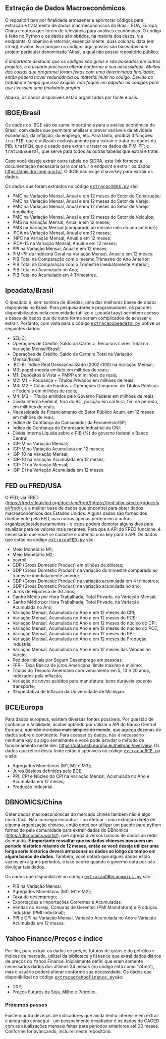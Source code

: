 ## Extração de Dados Macroeconômicos
O repositóri tem por finalidade armazenar e aprimorar códigos para extração e tratamento de dados macroeconômicos do Brasil, EUA, Europa, China e outros que forem de relevância para análises econômicas. O código é feito no Python e os dados são obtidos, na maioria dos casos, via endpoints. O objetivo é retornar, essencialmente, duas colunas: data (em string) e valor. Isso porque os códigos aqui postos são baseados num projeto particular denominado 'Atlas', a qual não possui repositório público. 

*É importante destacar que os códigos são guias e são baseados em outros projetos, e o usuário precisará alterar conforme a sua necessidade. Muitas das coisas que programei foram feitas com uma determinada finalidade, então poderá haver redundância ou material inútil no código. Devido ao trabalho e tempo que isso exigiria, não foquei em adpatar os códigos para que tivessem uma finalidade própria*

Abaixo, os dados disponíveis estão organizados por fonte e país. 

## IBGE/Brasil
Os dados do IBGE são de suma importância para a análise econômica do Brasil, com dados que permitem analisar e prever variáveis da atividade econômica, da inflação, do emprego, etc. Para tanto, produzi 3 funções: <kbd>tratPIB</kbd>, que é utilizado exclusivamente para extrair e tratar os dados do PIB; <kbd>tratPIM</kbd>, que é usado para extrair e tratar os dados da PIM-PF; e <kbd>tratIBGEGeral</kbd>, que serve para todos as outras tabelas que extrai e tratei.

Caso você deseje extrair outra tabela do SIDRA, este link fornece a documentação necessária para construir o endpoint e extrair os dados: https://apisidra.ibge.gov.br/. O IBGE não exige chave/key para extrair os dados. 

Os dados que foram extraidos no código <kbd>[extracaoIBGE.py](extracaoIBGE.py)</kbd> são:
- PMC na Variação Mensal, Anual e em 12 meses do Setor de Construção;
  PMC na Variação Mensal, Anual e em 12 meses do Setor de Varejo;
- PMC na Variação Mensal, Anual e em 12 meses do Setor de Varejo Ampliado;
- PMC na Variação Mensal, Anual e em 12 meses do Setor de Veículos;
- PMS na Variação Mensal, Anual e em 12 meses;
- PMS na Variação Mensal (comparado ao mesmo mês do ano anterior);
- IPCA na Variação Mensal, Anual e em 12 meses;
- INPC na Variação Mensal, Anual e em 12 meses;
- IPCA-15 na Variação Mensal, Anual e em 12 meses;
- PPI na Variação Mensal, Anual e em 12 meses;
- PIM-PF da Indústria Geral na Variação Mensal, Anual e em 12 meses;
- PIB Total na Comparação com o mesmo Trimestre do Ano Anterior;
- PIB Total na Comparação com o Trimestre Imediatamente Anterior;
- PIB Total no Acumulado no Ano;
- PIB Total no Acumulado em 4 Trimestres.

## Ipeadata/Brasil
O Ipeadata é, sem sombra de dúvidas, uma das melhores bases de dados disponíveis no Brasil. Para pesquisadores e programadores, os pacotes disponibilizados pela comunidade (utilizo o <kbd>ipeadatapy</kbd>) permitem acesso a bases de dados que de outra forma seriam complicados de acessar e extrair. Portanto, com vista para o código <kbd>[extracaoIpeadata.py](extracaoIpeadata.py)</kbd> obtive os seguintes dados:
- SELIC;
- Operações de Crédito, Saldo da Carteira, Recursos Livres Total na Variação Mensal/Brasil;
- Operações de Crédito, Saldo da Carteira Total na Variação Mensal/Brasil;
- IBC-Br Índice Real Dessazonalizado (2002=100) na Variação Mensal;
- M0: papel-moeda emitido em milhões de reais;
- M1: Depósitos à Vista + PMPP em milhões de reais;
- M2: M1 + Poupança + Títulos Privados em milhões de reais;
- M3: M2 + Cotas de Fundos + Operações Comprom. de Títulos Públicos e Federais em milhões de reais;
- M4: M3 + Títulos emitidos pelo Governo Federal em milhões de reais;
- Dívida Interna Federal, fora do BC, posição em carteira, fim de período, em milhões de reais;
- Necessidade de Financiamento do Setor Público Acum. em 12 meses em  milhões de reais;
- Índice de Confiança do Consumidor da Fecomercio/SP;
- Índice de Confiança do Empresário Industrial da CNI;
- Divida Interna Liquida sobre o PIB (%) do governo federal e Banco Central;
- IGP-M na Variação Mensal;
- IGP-M na Variação Acumulada em 12 meses;
- IGP-10 na Variação Mensal;
- IGP-10 na Variação Acumulada em 12 meses;
- IGP-DI na Variação Mensal;
- IGP-DI na Variação Acumulada em 12 meses.

## FED ou FRED/USA
O FED, via FRED (https://fred.stlouisfed.org/docs/api/fred/)https://fred.stlouisfed.org/docs/api/fred/), é a melhor base de dados que encontrei para obter dados macroeconômicos dos Estados Unidos. Alguns dados são fornecidos diretamente pelo FED, mas outros apenas pertencem a outras organizações/departamentos - e estes podem demorar alguns dias para atualizar para os valores mais recentes. Para que a API do FRED funcione, é necessário que você se cadastre e obtenha uma key para a API. Os dados que estão no código <kbd>[extracaoFED.py](extracaoFED.py)</kbd> são: 
- Meio Monetário M1;
- Meio Monetário M2;
- payroll;
- GDP (Gross Domestic Product) em bilhões de dólares;
- GDP (Gross Domestic Product) na variação do trimestre comparado ao trimestre imediatamente anterior;
- GDP (Gross Domestic Product) na variação acumulada em 4 trimestres;
- GDP (Gross Domestic Product) na variação acumulada no ano;
- Juros de Hipoteca de 30 anos;
- Ganho Médio por Hora Trabalhada, Total Privado, na Variação Mensal;
- Ganho Médio por Hora Trabalhada, Total Privado, na Variação Acumulada no Ano;
- Variação Mensal, Acumulada no Ano e em 12 meses do CPI;
- Variação Mensal, Acumulada no Ano e em 12 meses do PCE;
- Variação Mensal, Acumulada no Ano e em 12 meses do núcleo do CPI;
- Variação Mensal, Acumulada no Ano e em 12 meses do núcleo do PCE;
- Variação Mensal, Acumulada no Ano e em 12 meses do PPI;
- Variação Mensal, Acumulada no Ano e em 12 meses da Produção Industrial;
- Variação Mensal, Acumulada no Ano e em 12 meses das Vendas no Varejo;
- Pedidos iniciais por Seguro Desemprego em pessoas;
- FFR - Taxa Básica de juros Americana, limite máximo e mínimo;
- Títulos do Tesouro Americano com vencimento em 5, 10 e 20 anos, indexados pela inflação;
- Variação de novos peiddos para manufatura: bens duráveis excento transporte;
- #Expectativa de Inflação da Universidade de Michigan.

## BCE/Europa
Para dados europeus, existem diversas fontes possíveis. Por questão de confiança e facilidade, acabei optando por utilizar a API do Banco Central Europeu, <del>que não é a coisa mais simples do mundo</del>, que agrega dezenas de dados sobre o continente. Para acessar os dados, não é necessário nenhuma key ou algo semelhante e você pode estudar o método de funcionamento neste link: https://data.ecb.europa.eu/help/api/overview. Os dados que retirei desta fonte estão disponíveis no código <kbd>[extracaoBCE.py](extracaoBCE.py)</kbd> e são:
- Agregados Monetários (M1, M2 e M3);
- Juros Básicos definidos pelo BCE;
- PPI, CPI e Núcleo do CPI na Variação Mensal, Acumulada no Ano e Acumulada em 12 meses;
- Produção Industrial.

## DBNOMICS/China
Obter dados macroeconômicas do mercado chinês também não é algo muito fácil. Não consegui encontrar - ou efetuar - uma extração direta de alguma organização chinesa, então optei por utilizar um pacote para python fornecido pela comunidade para extrair dados do DBnomics (https://db.nomics.world/), que agrega diversos bancos de dados ao redor do mundo. **É importante ressaltar que os dados chineses possuem um período histórico máximo de 12 meses, então se você deseja utilizar uma longa série histórica deverá armazenar os dados ao longo do tempo em algum banco de dados**. Também, você notará que alguns dados estão vazios em alguns períodos, e isso ocorre quando o governo opta por não divulgar tais dados. 

Os dados que disponibilizei no código <kbd>[extracaoDBeconomics.py](extracaoDBeconomics.py)</kbd> são:
- PIB na Variação Mensal;
- Agregados Monetários (M0, M1 e M2);
- Taxa de desemprego;
- Exportações e Importações Correntes e Acumuladas;
- Vendas no Varejo, Compras de Gerentes (PMI Manufatura) e Produção Industrial (PMI Industrial);
- PPI e CPI na Variação Mensal, Variação Acumulada no Ano e Variação Acumulada em 12 meses.

## Yahoo Finance/Preços e índice
Por fim, para extrair os dados de preços futuros de grãos e do petróleo e índices de mercado, utilizei da biblioteca <kbd>yfinance</kbd> que extrai dados diários de preços do Yahoo Finance. Inicialmente defini que eram somente necessários dados dos últimos 24 meses (no código está como '24mo'), mas o usuário poderá alterar conforme sua necessidade. Os dados que disponibilizei no código <kbd>[extracaoYahooFinance.py](extracaoYahooFinance.py)</kbd>são:
- DXY;
- Preços Futuros da Soja, Milho e Petróleo.

### Próximos passos
Existem outra dezenas de indicadores que ainda tenho interesse em extrair e ainda não consegui - um pessoalmente desafiador é os dados do CAGED com as atualizações mensais feitas para períodos anteriores até 20 meses. Conforme for avançando, incluirei neste repositório. 
